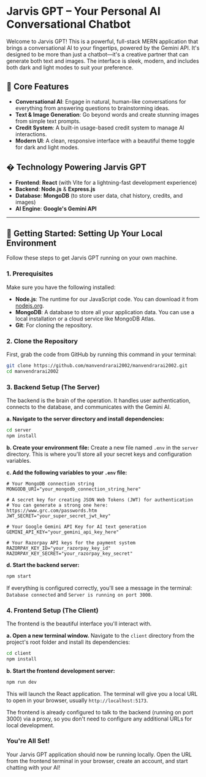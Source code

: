 # Jarvis GPT – Your Personal AI Conversational Chatbot

Welcome to Jarvis GPT! This is a powerful, full-stack MERN application that brings a conversational AI to your fingertips, powered by the Gemini API. It's designed to be more than just a chatbot—it's a creative partner that can generate both text and images. The interface is sleek, modern, and includes both dark and light modes to suit your preference.

## 🚀 Core Features

- **Conversational AI**: Engage in natural, human-like conversations for everything from answering questions to brainstorming ideas.
- **Text & Image Generation**: Go beyond words and create stunning images from simple text prompts.
- **Credit System**: A built-in usage-based credit system to manage AI interactions.
- **Modern UI**: A clean, responsive interface with a beautiful theme toggle for dark and light modes.

## �️ Technology Powering Jarvis GPT

- **Frontend**: **React** (with Vite for a lightning-fast development experience)
- **Backend**: **Node.js** & **Express.js**
- **Database**: **MongoDB** (to store user data, chat history, credits, and images)
- **AI Engine**: **Google's Gemini API**

---

## 🏁 Getting Started: Setting Up Your Local Environment

Follow these steps to get Jarvis GPT running on your own machine.

### 1. Prerequisites

Make sure you have the following installed:
- **Node.js**: The runtime for our JavaScript code. You can download it from [nodejs.org](https://nodejs.org/).
- **MongoDB**: A database to store all your application data. You can use a local installation or a cloud service like MongoDB Atlas.
- **Git**: For cloning the repository.

### 2. Clone the Repository

First, grab the code from GitHub by running this command in your terminal:
```bash
git clone https://github.com/manvendrarai2002/manvendrarai2002.git
cd manvendrarai2002
```

### 3. Backend Setup (The Server)

The backend is the brain of the operation. It handles user authentication, connects to the database, and communicates with the Gemini AI.

**a. Navigate to the server directory and install dependencies:**
```bash
cd server
npm install
```

**b. Create your environment file:**
Create a new file named `.env` in the `server` directory. This is where you'll store all your secret keys and configuration variables.

**c. Add the following variables to your `.env` file:**
```env
# Your MongoDB connection string
MONGODB_URI="your_mongodb_connection_string_here"

# A secret key for creating JSON Web Tokens (JWT) for authentication
# You can generate a strong one here: https://www.grc.com/passwords.htm
JWT_SECRET="your_super_secret_jwt_key"

# Your Google Gemini API Key for AI text generation
GEMINI_API_KEY="your_gemini_api_key_here"

# Your Razorpay API keys for the payment system
RAZORPAY_KEY_ID="your_razorpay_key_id"
RAZORPAY_KEY_SECRET="your_razorpay_key_secret"
```

**d. Start the backend server:**
```bash
npm start
```
If everything is configured correctly, you'll see a message in the terminal: `Database connected` and `Server is running on port 3000`.

### 4. Frontend Setup (The Client)

The frontend is the beautiful interface you'll interact with.

**a. Open a new terminal window.** Navigate to the `client` directory from the project's root folder and install its dependencies:
```bash
cd client
npm install
```

**b. Start the frontend development server:**
```bash
npm run dev
```
This will launch the React application. The terminal will give you a local URL to open in your browser, usually `http://localhost:5173`.

The frontend is already configured to talk to the backend (running on port 3000) via a proxy, so you don't need to configure any additional URLs for local development.

### You're All Set!

Your Jarvis GPT application should now be running locally. Open the URL from the frontend terminal in your browser, create an account, and start chatting with your AI!
